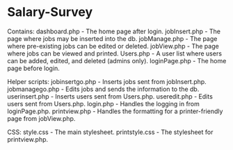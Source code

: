 Salary-Survey
=============

Contains:
dashboard.php - The home page after login.
jobInsert.php - The page where jobs may be inserted into the db.
jobManage.php - The page where pre-existing jobs can be edited or deleted.
jobView.php - The page where jobs can be viewed and printed.
Users.php - A user list where users can be added, edited, and deleted (admins only).
loginPage.php - The home page before login.

Helper scripts:
jobinsertgo.php - Inserts jobs sent from jobInsert.php.
jobmanagego.php - Edits jobs and sends the information to the db.
userinsert.php - Inserts users sent from Users.php.
useredit.php - Edits users sent from Users.php.
login.php - Handles the logging in from loginPage.php.
printview.php - Handles the formatting for a printer-friendly page from jobView.php.

CSS:
style.css - The main stylesheet.
printstyle.css - The stylesheet for printview.php.

